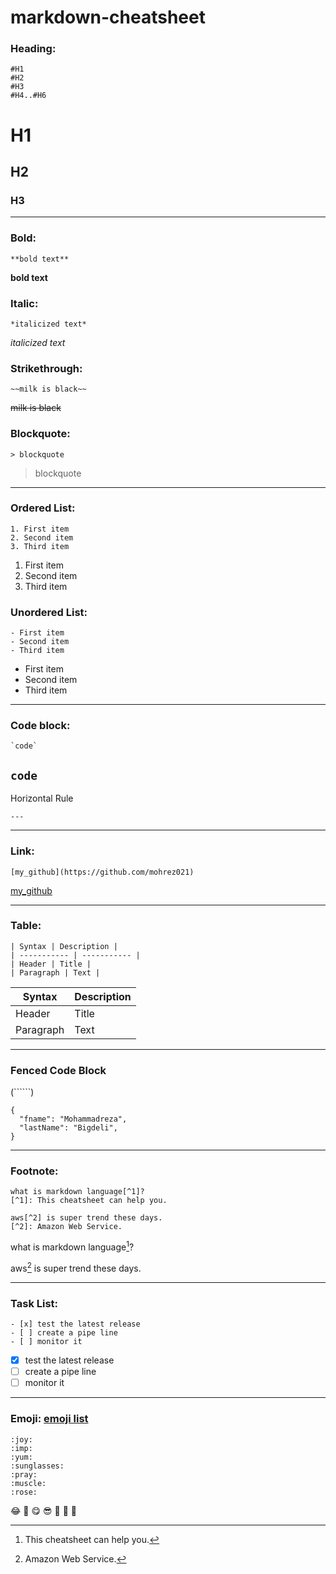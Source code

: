 # markdown-cheatsheet

### Heading: 
``` 
#H1 
#H2
#H3
#H4..#H6
```
# H1
## H2
### H3

---

### Bold:
```
**bold text**
```
**bold text**

### Italic:

```
*italicized text*
```
*italicized text*

### Strikethrough: 	
```
~~milk is black~~
```
~~milk is black~~

### Blockquote:
```
> blockquote
```

> blockquote

---

### Ordered List:
```
1. First item
2. Second item
3. Third item
```
1. First item
2. Second item
3. Third item

### Unordered List:
```
- First item
- Second item
- Third item
```
- First item
- Second item
- Third item
---

### Code block:
```
`code`
```
`code`
---

Horizontal Rule
```
---
```
---

### Link: 	
```
[my_github](https://github.com/mohrez021)
```
[my_github](https://github.com/mohrez021)

---

### Table:
```
| Syntax | Description |
| ----------- | ----------- |
| Header | Title |
| Paragraph | Text | 
```
| Syntax | Description |
| ----------- | ----------- |
| Header | Title |
| Paragraph | Text | 

---
### Fenced Code Block
(``````)

```
{
  "fname": "Mohammadreza",
  "lastName": "Bigdeli",
}
``` 
---

### Footnote:
```
what is markdown language[^1]?
[^1]: This cheatsheet can help you.

aws[^2] is super trend these days.
[^2]: Amazon Web Service.
```
what is markdown language[^1]?
[^1]: This cheatsheet can help you.

aws[^2] is super trend these days.
[^2]: Amazon Web Service.
---

### Task List:
```
- [x] test the latest release
- [ ] create a pipe line 
- [ ] monitor it
```
- [x] test the latest release
- [ ] create a pipe line 
- [ ] monitor it

---

### Emoji: [emoji list](https://gist.github.com/rxaviers/7360908)
```
:joy:
:imp:
:yum:
:sunglasses:
:pray:
:muscle:
:rose:
```
:joy:
:imp:
:yum:
:sunglasses:
:pray:
:muscle:
:rose:

